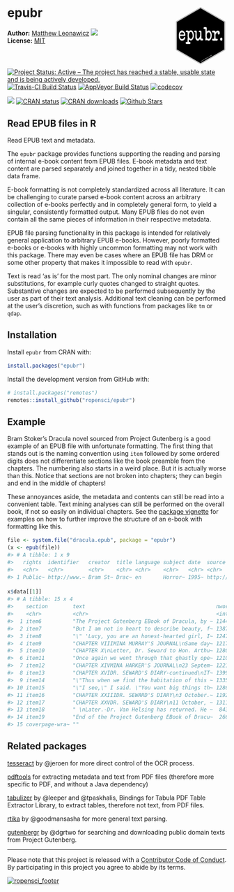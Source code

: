 
<!-- README.md is generated from README.Rmd. Please edit that file -->

# epubr <img src="man/figures/logo.png" style="margin-left:10px;margin-bottom:5px;" width="120" align="right">

**Author:** [Matthew Leonawicz](https://github.com/leonawicz/)
<a href="https://orcid.org/0000-0001-9452-2771" target="orcid.widget">
<image class="orcid" src="https://members.orcid.org/sites/default/files/vector_iD_icon.svg" height="16"></a>
<br/> **License:** [MIT](https://opensource.org/licenses/MIT)<br/>

[![Project Status: Active – The project has reached a stable, usable
state and is being actively
developed.](http://www.repostatus.org/badges/latest/active.svg)](http://www.repostatus.org/#active)
[![Travis-CI Build
Status](https://travis-ci.org/ropensci/epubr.svg?branch=master)](https://travis-ci.org/ropensci/epubr)
[![AppVeyor Build
Status](https://ci.appveyor.com/api/projects/status/github/ropensci/epubr?branch=master&svg=true)](https://ci.appveyor.com/project/leonawicz/epubr)
[![codecov](https://codecov.io/gh/ropensci/epubr/branch/master/graph/badge.svg)](https://codecov.io/gh/ropensci/epubr)

[![](https://badges.ropensci.org/222_status.svg)](https://github.com/ropensci/onboarding/issues/222)
[![CRAN
status](http://www.r-pkg.org/badges/version/epubr)](https://cran.r-project.org/package=epubr)
[![CRAN
downloads](http://cranlogs.r-pkg.org/badges/grand-total/epubr)](https://cran.r-project.org/package=epubr)
[![Github
Stars](https://img.shields.io/github/stars/ropensci/epubr.svg?style=social&label=Github)](https://github.com/ropensci/epubr)

## Read EPUB files in R

Read EPUB text and metadata.

The `epubr` package provides functions supporting the reading and
parsing of internal e-book content from EPUB files. E-book metadata and
text content are parsed separately and joined together in a tidy, nested
tibble data frame.

E-book formatting is not completely standardized across all literature.
It can be challenging to curate parsed e-book content across an
arbitrary collection of e-books perfectly and in completely general
form, to yield a singular, consistently formatted output. Many EPUB
files do not even contain all the same pieces of information in their
respective metadata.

EPUB file parsing functionality in this package is intended for
relatively general application to arbitrary EPUB e-books. However,
poorly formatted e-books or e-books with highly uncommon formatting may
not work with this package. There may even be cases where an EPUB file
has DRM or some other property that makes it impossible to read with
`epubr`.

Text is read ‘as is’ for the most part. The only nominal changes are
minor substitutions, for example curly quotes changed to straight
quotes. Substantive changes are expected to be performed subsequently by
the user as part of their text analysis. Additional text cleaning can be
performed at the user’s discretion, such as with functions from packages
like `tm` or `qdap`.

## Installation

Install `epubr` from CRAN with:

``` r
install.packages("epubr")
```

Install the development version from GitHub with:

``` r
# install.packages("remotes")
remotes::install_github("ropensci/epubr")
```

## Example

Bram Stoker’s Dracula novel sourced from Project Gutenberg is a good
example of an EPUB file with unfortunate formatting. The first thing
that stands out is the naming convention using `item` followed by some
ordered digits does not differentiate sections like the book preamble
from the chapters. The numbering also starts in a weird place. But it is
actually worse than this. Notice that sections are not broken into
chapters; they can begin and end in the middle of chapters\!

These annoyances aside, the metadata and contents can still be read into
a convenient table. Text mining analyses can still be performed on the
overall book, if not so easily on individual chapters. See the [package
vignette](https://docs.ropensci.org/epubr/articles/epubr.html) for
examples on how to further improve the structure of an e-book with
formatting like this.

``` r
file <- system.file("dracula.epub", package = "epubr")
(x <- epub(file))
#> # A tibble: 1 x 9
#>   rights  identifier   creator  title language subject date  source   data 
#>   <chr>   <chr>        <chr>    <chr> <chr>    <chr>   <chr> <chr>    <lis>
#> 1 Public~ http://www.~ Bram St~ Drac~ en       Horror~ 1995~ http://~ <tib~

x$data[[1]]
#> # A tibble: 15 x 4
#>    section        text                                          nword nchar
#>    <chr>          <chr>                                         <int> <int>
#>  1 item6          "The Project Gutenberg EBook of Dracula, by ~ 11446 60972
#>  2 item7          "But I am not in heart to describe beauty, f~ 13879 71798
#>  3 item8          "\" 'Lucy, you are an honest-hearted girl, I~ 12474 65522
#>  4 item9          "CHAPTER VIIIMINA MURRAY'S JOURNAL\nSame day~ 12177 62724
#>  5 item10         "CHAPTER X\nLetter, Dr. Seward to Hon. Arthu~ 12806 66678
#>  6 item11         "Once again we went through that ghastly ope~ 12103 62949
#>  7 item12         "CHAPTER XIVMINA HARKER'S JOURNAL\n23 Septem~ 12214 62234
#>  8 item13         "CHAPTER XVIDR. SEWARD'S DIARY-continued\nIT~ 13990 72903
#>  9 item14         "\"Thus when we find the habitation of this ~ 13356 69779
#> 10 item15         "\"I see,\" I said. \"You want big things th~ 12866 66921
#> 11 item16         "CHAPTER XXIIIDR. SEWARD'S DIARY\n3 October.~ 11928 61550
#> 12 item17         "CHAPTER XXVDR. SEWARD'S DIARY\n11 October, ~ 13119 68564
#> 13 item18         " \nLater.-Dr. Van Helsing has returned. He ~  8435 43464
#> 14 item19         "End of the Project Gutenberg EBook of Dracu~  2665 18541
#> 15 coverpage-wra~ ""                                                0     0
```

## Related packages

[tesseract](https://github.com/ropensci/tesseract) by @jeroen for more
direct control of the OCR process.

[pdftools](https://github.com/ropensci/pdftools) for extracting metadata
and text from PDF files (therefore more specific to PDF, and without a
Java dependency)

[tabulizer](https://github.com/ropensci/tabulizer) by @leeper and
@tpaskhalis, Bindings for Tabula PDF Table Extractor Library, to extract
tables, therefore not text, from PDF files.

[rtika](https://github.com/ropensci/rtika) by @goodmansasha for more
general text parsing.

[gutenbergr](https://github.com/ropenscilabs/gutenbergr) by @dgrtwo for
searching and downloading public domain texts from Project Gutenberg.

-----

Please note that this project is released with a [Contributor Code of
Conduct](CODE_OF_CONDUCT.md). By participating in this project you agree
to abide by its terms.

[![ropensci\_footer](https://ropensci.org/public_images/ropensci_footer.png)](https://ropensci.org)
